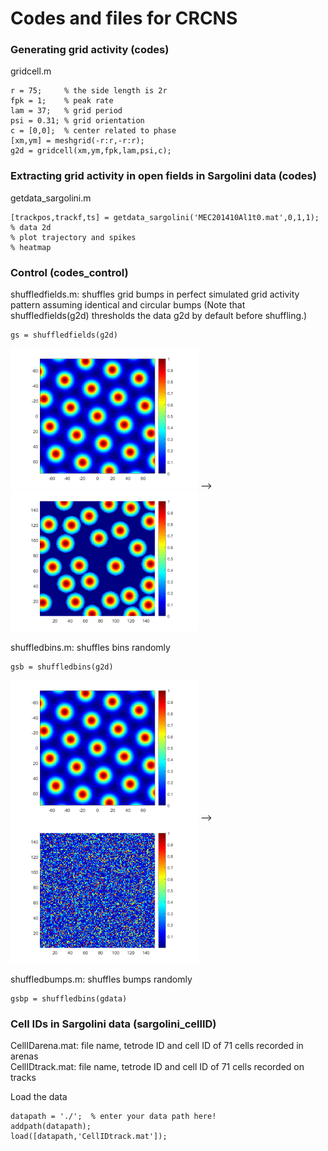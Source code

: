 # Codes and files for CRCNS

### Generating grid activity (codes)
gridcell.m
```
r = 75;     % the side length is 2r
fpk = 1;    % peak rate
lam = 37;   % grid period
psi = 0.31; % grid orientation
c = [0,0];  % center related to phase
[xm,ym] = meshgrid(-r:r,-r:r);
g2d = gridcell(xm,ym,fpk,lam,psi,c);
```

### Extracting grid activity in open fields in Sargolini data (codes)
getdata_sargolini.m
```
[trackpos,trackf,ts] = getdata_sargolini('MEC201410Al1t0.mat',0,1,1); % data 2d
% plot trajectory and spikes
% heatmap
```

### Control (codes_control)
shuffledfields.m: shuffles grid bumps in perfect simulated grid activity pattern assuming identical and circular bumps
(Note that shuffledfields(g2d) thresholds the data g2d by default before shuffling.)
```
gs = shuffledfields(g2d)
```
<img src="/figures_readme/g2d.png" width="300"> --> <img src="/figures_readme/gs.png" width="300">

shuffledbins.m: shuffles bins randomly
```
gsb = shuffledbins(g2d)
```
<img src="/figures_readme/g2d.png" width="300"> --> <img src="/figures_readme/gsb.png" width="300">

shuffledbumps.m: shuffles bumps randomly
```
gsbp = shuffledbins(gdata)
```

### Cell IDs in Sargolini data (sargolini_cellID)
CellIDarena.mat: file name, tetrode ID and cell ID of 71 cells recorded in arenas  
CellIDtrack.mat: file name, tetrode ID and cell ID of 71 cells recorded on tracks

Load the data
```
datapath = './';  % enter your data path here!
addpath(datapath);
load([datapath,'CellIDtrack.mat']);
```

